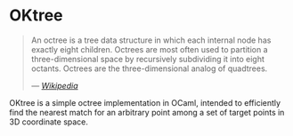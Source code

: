 # OKtree

> An octree is a tree data structure in which each internal node has exactly eight children. Octrees are most often used to partition a three-dimensional space by recursively subdividing it into eight octants. Octrees are the three-dimensional analog of quadtrees.
>
> &mdash; <cite>[Wikipedia](https://en.wikipedia.org/wiki/Octree)</cite>

OKtree is a simple octree implementation in OCaml, intended to efficiently find the nearest match for an arbitrary point among a set of target points in 3D coordinate space.
